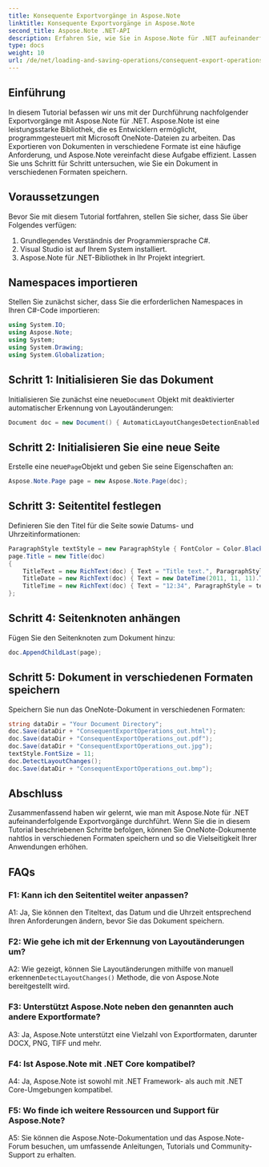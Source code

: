 ```yaml
---
title: Konsequente Exportvorgänge in Aspose.Note
linktitle: Konsequente Exportvorgänge in Aspose.Note
second_title: Aspose.Note .NET-API
description: Erfahren Sie, wie Sie in Aspose.Note für .NET aufeinanderfolgende Exportvorgänge durchführen, um OneNote-Dokumente effizient in verschiedenen Formaten zu speichern.
type: docs
weight: 10
url: /de/net/loading-and-saving-operations/consequent-export-operations/
---
```

## Einführung

In diesem Tutorial befassen wir uns mit der Durchführung nachfolgender Exportvorgänge mit Aspose.Note für .NET. Aspose.Note ist eine leistungsstarke Bibliothek, die es Entwicklern ermöglicht, programmgesteuert mit Microsoft OneNote-Dateien zu arbeiten. Das Exportieren von Dokumenten in verschiedene Formate ist eine häufige Anforderung, und Aspose.Note vereinfacht diese Aufgabe effizient. Lassen Sie uns Schritt für Schritt untersuchen, wie Sie ein Dokument in verschiedenen Formaten speichern.

## Voraussetzungen

Bevor Sie mit diesem Tutorial fortfahren, stellen Sie sicher, dass Sie über Folgendes verfügen:

1. Grundlegendes Verständnis der Programmiersprache C#.
2. Visual Studio ist auf Ihrem System installiert.
3. Aspose.Note für .NET-Bibliothek in Ihr Projekt integriert.

## Namespaces importieren

Stellen Sie zunächst sicher, dass Sie die erforderlichen Namespaces in Ihren C#-Code importieren:

```csharp
using System.IO;
using Aspose.Note;
using System;
using System.Drawing;
using System.Globalization;
```

## Schritt 1: Initialisieren Sie das Dokument

 Initialisieren Sie zunächst eine neue`Document` Objekt mit deaktivierter automatischer Erkennung von Layoutänderungen:

```csharp
Document doc = new Document() { AutomaticLayoutChangesDetectionEnabled = false };
```

## Schritt 2: Initialisieren Sie eine neue Seite

 Erstelle eine neue`Page`Objekt und geben Sie seine Eigenschaften an:

```csharp
Aspose.Note.Page page = new Aspose.Note.Page(doc);
```

## Schritt 3: Seitentitel festlegen

Definieren Sie den Titel für die Seite sowie Datums- und Uhrzeitinformationen:

```csharp
ParagraphStyle textStyle = new ParagraphStyle { FontColor = Color.Black, FontName = "Arial", FontSize = 10 };
page.Title = new Title(doc)
{
    TitleText = new RichText(doc) { Text = "Title text.", ParagraphStyle = textStyle },
    TitleDate = new RichText(doc) { Text = new DateTime(2011, 11, 11).ToString("D", CultureInfo.InvariantCulture), ParagraphStyle = textStyle },
    TitleTime = new RichText(doc) { Text = "12:34", ParagraphStyle = textStyle }
};
```

## Schritt 4: Seitenknoten anhängen

Fügen Sie den Seitenknoten zum Dokument hinzu:

```csharp
doc.AppendChildLast(page);
```

## Schritt 5: Dokument in verschiedenen Formaten speichern

Speichern Sie nun das OneNote-Dokument in verschiedenen Formaten:

```csharp
string dataDir = "Your Document Directory";
doc.Save(dataDir + "ConsequentExportOperations_out.html");            
doc.Save(dataDir + "ConsequentExportOperations_out.pdf");            
doc.Save(dataDir + "ConsequentExportOperations_out.jpg");            
textStyle.FontSize = 11;           
doc.DetectLayoutChanges();            
doc.Save(dataDir + "ConsequentExportOperations_out.bmp");
```

## Abschluss

Zusammenfassend haben wir gelernt, wie man mit Aspose.Note für .NET aufeinanderfolgende Exportvorgänge durchführt. Wenn Sie die in diesem Tutorial beschriebenen Schritte befolgen, können Sie OneNote-Dokumente nahtlos in verschiedenen Formaten speichern und so die Vielseitigkeit Ihrer Anwendungen erhöhen.

## FAQs

### F1: Kann ich den Seitentitel weiter anpassen?

A1: Ja, Sie können den Titeltext, das Datum und die Uhrzeit entsprechend Ihren Anforderungen ändern, bevor Sie das Dokument speichern.

### F2: Wie gehe ich mit der Erkennung von Layoutänderungen um?

 A2: Wie gezeigt, können Sie Layoutänderungen mithilfe von manuell erkennen`DetectLayoutChanges()` Methode, die von Aspose.Note bereitgestellt wird.

### F3: Unterstützt Aspose.Note neben den genannten auch andere Exportformate?

A3: Ja, Aspose.Note unterstützt eine Vielzahl von Exportformaten, darunter DOCX, PNG, TIFF und mehr.

### F4: Ist Aspose.Note mit .NET Core kompatibel?

A4: Ja, Aspose.Note ist sowohl mit .NET Framework- als auch mit .NET Core-Umgebungen kompatibel.

### F5: Wo finde ich weitere Ressourcen und Support für Aspose.Note?

A5: Sie können die Aspose.Note-Dokumentation und das Aspose.Note-Forum besuchen, um umfassende Anleitungen, Tutorials und Community-Support zu erhalten.